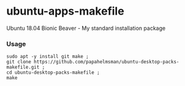 # ubuntu-apps-makefile

Ubuntu 18.04 Bionic Beaver - My standard installation package

### Usage

~~~~
sudo apt -y install git make ; 
git clone https://github.com/papahelmsman/ubuntu-desktop-packs-makefile.git ; 
cd ubuntu-desktop-packs-makefile ; 
make
~~~~